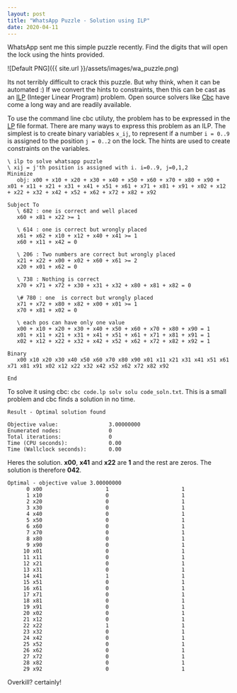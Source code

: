 ```yaml
---
layout: post
title: "WhatsApp Puzzle - Solution using ILP"
date: 2020-04-11
---
```

WhatsApp sent me this simple puzzle recently. Find the digits that will open the lock using the hints provided.

![Default PNG]({{ site.url }}/assets/images/wa_puzzle.png)

Its not terribly difficult to crack this puzzle. But why think, when it can be automated :) If we convert the hints to constraints, then this can be cast as an [ILP](https://en.wikipedia.org/wiki/Integer_programming) (Integer Linear Program) problem. Open source solvers like [Cbc](https://github.com/coin-or/Cbc) have come a long way and are readily available. 

To use the command line cbc utiluty, the problem has to be expressed in the [LP](http://lpsolve.sourceforge.net/5.0/CPLEX-format.htm) file format. There are many ways to express this problem as an ILP. The simplest is to create binary variables `x_ij`, to represent if a number `i = 0..9` is assigned to the position `j = 0..2` on the lock. The hints are used to create constraints on the variables.

```
\ ilp to solve whatsapp puzzle
\ xij = j'th position is assigned with i. i=0..9, j=0,1,2
Minimize
   obj: x00 + x10 + x20 + x30 + x40 + x50 + x60 + x70 + x80 + x90 + x01 + x11 + x21 + x31 + x41 + x51 + x61 + x71 + x81 + x91 + x02 + x12 + x22 + x32 + x42 + x52 + x62 + x72 + x82 + x92

Subject To
   \ 682 : one is correct and well placed
   x60 + x81 + x22 >= 1

   \ 614 : one is correct but wrongly placed
   x61 + x62 + x10 + x12 + x40 + x41 >= 1
   x60 + x11 + x42 = 0

   \ 206 : Two numbers are correct but wrongly placed
   x21 + x22 + x00 + x02 + x60 + x61 >= 2
   x20 + x01 + x62 = 0

   \ 738 : Nothing is correct
   x70 + x71 + x72 + x30 + x31 + x32 + x80 + x81 + x82 = 0

   \# 780 : one  is correct but wrongly placed
   x71 + x72 + x80 + x82 + x00 + x01 >= 1
   x70 + x81 + x02 = 0

   \ each pos can have only one value
   x00 + x10 + x20 + x30 + x40 + x50 + x60 + x70 + x80 + x90 = 1
   x01 + x11 + x21 + x31 + x41 + x51 + x61 + x71 + x81 + x91 = 1
   x02 + x12 + x22 + x32 + x42 + x52 + x62 + x72 + x82 + x92 = 1

Binary
   x00 x10 x20 x30 x40 x50 x60 x70 x80 x90 x01 x11 x21 x31 x41 x51 x61 x71 x81 x91 x02 x12 x22 x32 x42 x52 x62 x72 x82 x92

End
```

To solve it using cbc: `cbc code.lp solv solu code_soln.txt`. This is a small problem and cbc finds a solution in no time. 
```
Result - Optimal solution found

Objective value:                3.00000000
Enumerated nodes:               0
Total iterations:               0
Time (CPU seconds):             0.00
Time (Wallclock seconds):       0.00
```

Heres the solution. **x00**, **x41** and **x22** are **1** and the rest are zeros. The solution is therefore **042**.

```
Optimal - objective value 3.00000000
      0 x00                    1                       1
      1 x10                    0                       1
      2 x20                    0                       1
      3 x30                    0                       1
      4 x40                    0                       1
      5 x50                    0                       1
      6 x60                    0                       1
      7 x70                    0                       1
      8 x80                    0                       1
      9 x90                    0                       1
     10 x01                    0                       1
     11 x11                    0                       1
     12 x21                    0                       1
     13 x31                    0                       1
     14 x41                    1                       1
     15 x51                    0                       1
     16 x61                    0                       1
     17 x71                    0                       1
     18 x81                    0                       1
     19 x91                    0                       1
     20 x02                    0                       1
     21 x12                    0                       1
     22 x22                    1                       1
     23 x32                    0                       1
     24 x42                    0                       1
     25 x52                    0                       1
     26 x62                    0                       1
     27 x72                    0                       1
     28 x82                    0                       1
     29 x92                    0                       1
```

Overkill? certainly! 

